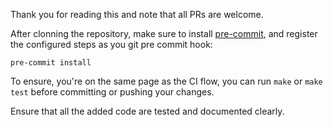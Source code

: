 Thank you for reading this and note that all PRs are welcome.

After clonning the repository, make sure to install [pre-commit](https://pre-commit.com/#install),
and register the configured steps as you git pre commit hook:

```
pre-commit install
```

To ensure, you're on the same page as the CI flow, you can run `make` or `make test` before committing or pushing your changes.

Ensure that all the added code are tested and documented clearly.